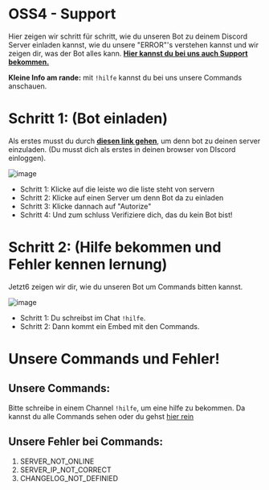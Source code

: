 # OSS4 - Support
Hier zeigen wir schritt für schritt, wie du unseren Bot zu deinem Discord Server
einladen kannst, wie du unsere "ERROR"'s verstehen kannst und wir zeigen dir, was der Bot alles
kann. [**Hier kannst du bei uns auch Support bekommen.**](https://discord.gg/aYYmG4R)

**Kleine Info am rande:** mit `!hilfe` kannst du bei uns unsere Commands anschauen.

# Schritt 1: (Bot einladen)
Als erstes musst du durch [**diesen link gehen**](https://discordapp.com/oauth2/authorize?client_id=680791116097912863&scope=bot&permissions=2146958591), um denn bot zu deinen server einzuladen. (Du musst dich als erstes in deinen browser von DIscord einloggen).

![image](https://cdn.discordapp.com/attachments/676574119512506435/681142941728768024/Support_OSS4.png)

* Schritt 1: Klicke auf die leiste wo die liste steht von servern
* Schritt 2: Klicke auf einen Server um denn Bot da zu einladen
* Schritt 3: Klicke dannach auf "Autorize"
* Schritt 4: Und zum schluss Verifiziere dich, das du kein Bot bist!

# Schritt 2: (Hilfe bekommen und Fehler kennen lernung)
Jetzt6 zeigen wir dir, wie du unseren Bot um Commands bitten kannst.

![image](https://cdn.discordapp.com/attachments/676574119512506435/681162187213111359/Screenshot_5.png)

* Schritt 1: Du schreibst im Chat `!hilfe`.
* Schritt 2: Dann kommt ein Embed mit den Commands.

# Unsere Commands und Fehler!
## Unsere Commands:
Bitte schreibe in einem Channel `!hilfe`, um eine hilfe zu bekommen.
Da kannst du alle Commands sehen oder du gehst [hier rein](oss4.xyz)

## Unsere Fehler bei Commands:

1. SERVER_NOT_ONLINE
2. SERVER_IP_NOT_CORRECT
3. CHANGELOG_NOT_DEFINIED
